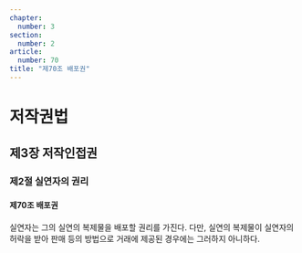```yaml
---
chapter:
  number: 3
section:
  number: 2
article:
  number: 70
title: "제70조 배포권"
---
```

# 저작권법

## 제3장 저작인접권

### 제2절 실연자의 권리

#### 제70조 배포권

실연자는 그의 실연의 복제물을 배포할 권리를 가진다. 다만, 실연의 복제물이 실연자의 허락을 받아 판매 등의 방법으로 거래에 제공된 경우에는 그러하지 아니하다.
